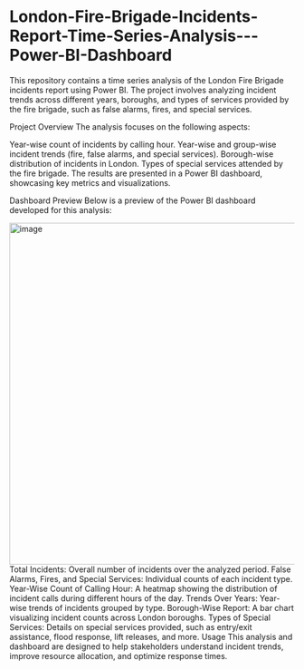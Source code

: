 # London-Fire-Brigade-Incidents-Report-Time-Series-Analysis---Power-BI-Dashboard

This repository contains a time series analysis of the London Fire Brigade incidents report using Power BI. The project involves analyzing incident trends across different years, boroughs, and types of services provided by the fire brigade, such as false alarms, fires, and special services.

Project Overview
The analysis focuses on the following aspects:

Year-wise count of incidents by calling hour.
Year-wise and group-wise incident trends (fire, false alarms, and special services).
Borough-wise distribution of incidents in London.
Types of special services attended by the fire brigade.
The results are presented in a Power BI dashboard, showcasing key metrics and visualizations.

Dashboard Preview
Below is a preview of the Power BI dashboard developed for this analysis:

<img width="603" alt="image" src="https://github.com/user-attachments/assets/6e8b5d29-abef-4fab-bb71-d1d8b2df0c3b" />


<br>
Total Incidents: Overall number of incidents over the analyzed period.
False Alarms, Fires, and Special Services: Individual counts of each incident type.
Year-Wise Count of Calling Hour: A heatmap showing the distribution of incident calls during different hours of the day.
Trends Over Years: Year-wise trends of incidents grouped by type.
Borough-Wise Report: A bar chart visualizing incident counts across London boroughs.
Types of Special Services: Details on special services provided, such as entry/exit assistance, flood response, lift releases, and more.
Usage
This analysis and dashboard are designed to help stakeholders understand incident trends, improve resource allocation, and optimize response times.
